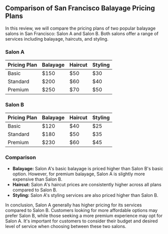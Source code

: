 ## Comparison of San Francisco Balayage Pricing Plans

In this review, we will compare the pricing plans of two popular balayage salons in San Francisco: Salon A and Salon B. Both salons offer a range of services including balayage, haircuts, and styling. 

### Salon A

| Pricing Plan     | Balayage       | Haircut        | Styling        |
|------------------|----------------|----------------|----------------|
| Basic            | $150           | $50            | $30            |
| Standard         | $200           | $60            | $40            |
| Premium          | $250           | $70            | $50            |

### Salon B

| Pricing Plan     | Balayage       | Haircut        | Styling        |
|------------------|----------------|----------------|----------------|
| Basic            | $120           | $40            | $25            |
| Standard         | $180           | $50            | $35            |
| Premium          | $230           | $60            | $45            |

### Comparison

- **Balayage:** Salon A's basic balayage is priced higher than Salon B's basic option. However, for premium balayage, Salon A is slightly more expensive than Salon B.
- **Haircut:** Salon A's haircut prices are consistently higher across all plans compared to Salon B.
- **Styling:** Salon A's styling services are also priced higher than Salon B.

In conclusion, Salon A generally has higher pricing for its services compared to Salon B. Customers looking for more affordable options may prefer Salon B, while those seeking a more premium experience may opt for Salon A. It's important for customers to consider their budget and desired level of service when choosing between these two salons.